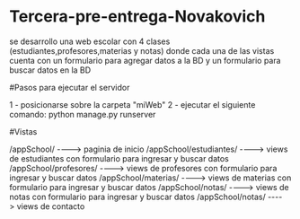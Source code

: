 # Tercera-pre-entrega-Novakovich

se desarrollo una web escolar con 4 clases (estudiantes,profesores,materias y notas)
donde cada una de las vistas cuenta con un formulario para agregar datos a la BD y un 
formulario para buscar datos en la BD

#Pasos para ejecutar el servidor

1 - posicionarse sobre la carpeta "miWeb"
2 - ejecutar el siguiente comando: python manage.py runserver

#Vistas

/appSchool/  ----> paginia de inicio
/appSchool/estudiantes/  ----> views de estudiantes con formulario para ingresar y buscar datos
/appSchool/profesores/  ----> views de profesores con formulario para ingresar y buscar datos
/appSchool/materias/  ----> views de materias con formulario para ingresar y buscar datos
/appSchool/notas/  ----> views de notas con formulario para ingresar y buscar datos
/appSchool/notas/  ----> views de contacto 

